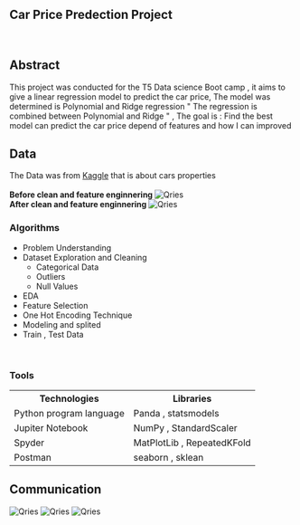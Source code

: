 <h2> Car Price Predection Project </h2>

<br>

<h2> Abstract </h2> 
<p> This project was conducted for the T5 Data science Boot camp , it aims to 
    give a linear regression model to predict the car price, The model was determined is Polynomial and Ridge regression 
    " The regression is combined between  Polynomial and Ridge " , The goal is : Find the best model can predict the car price 
depend of features and how I can improved
 </p>
<h2> Data </h2>
<p1>   The Data was from <a href="https://www.kaggle.com/smritisingh1997/car-salescsv">Kaggle</a>
that is about cars properties
  <br>
  <br>
  <b>Before clean and feature enginnering </b>
  <img alt="Qries" src="https://user-images.githubusercontent.com/88141348/145417660-cbe73d50-5378-41eb-86d2-7d31f2040582.png">
  <br>
  <b>After clean and feature enginnering </b>
    <img alt="Qries" src="https://user-images.githubusercontent.com/88141348/145417824-4c526876-0128-4156-839a-5b561399f5ac.png">
  
  <br> 
  
<h3> Algorithms </h3> 
<ul>
  <li>Problem Understanding </li>
  <li>Dataset Exploration and Cleaning 
    <ul>
      <li>Categorical Data </li>
      <li>Outliers</li>
       <li>Null Values</li>
    </ul>
  </li>
  <li>EDA</li>
   <li>Feature Selection </li>
   <li>One Hot Encoding Technique</li>
    <li>Modeling and splited</li>
    <li>Train , Test Data </li>
</ul>

<br>
<h3> Tools </h3> 
<table>
  <tr>
    <th>Technologies </th>
    <th>Libraries </th>
  </tr>
  
  <tr>
    <td>Python program language </td>
    <td>Panda , statsmodels</td>
  </tr>
  <tr>
    <td>Jupiter Notebook</td>
    <td>NumPy , StandardScaler</td>
  </tr>
  <tr>
    <td>Spyder</td>
    <td>MatPlotLib , RepeatedKFold </td>
  </tr>
    <tr>
    <td>Postman</td>
    <td>seaborn , sklean </td>
  </tr>

</table>




  


<h2> Communication </h2>
      <img alt="Qries" src="https://user-images.githubusercontent.com/88141348/145419121-a6a5bc0f-ac2d-429b-9460-443e2e2fb42e.png">
     <img alt="Qries" src="https://user-images.githubusercontent.com/88141348/145419228-a6ca0dfb-7e8d-4e30-9e02-dfd24d395cfc.png">
     <img alt="Qries" src="https://user-images.githubusercontent.com/88141348/145419267-ff0b411b-84aa-48c1-a9cf-8e5b78540809.png">


